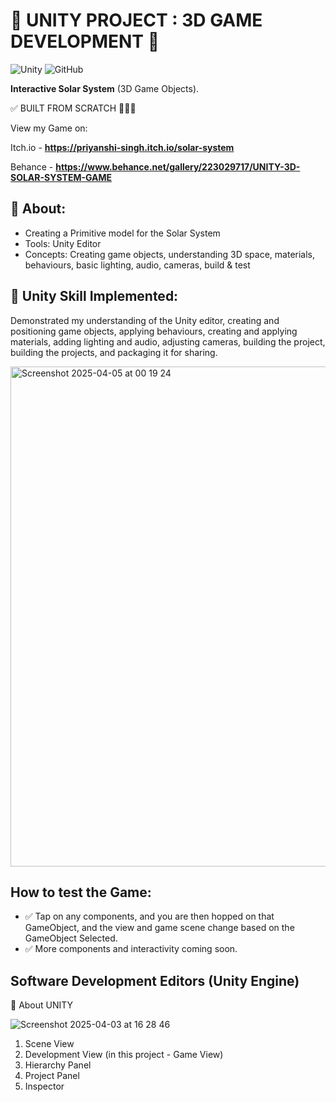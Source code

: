 # 🚀 UNITY PROJECT : 3D GAME DEVELOPMENT 🌌  

![Unity](https://img.shields.io/badge/Unity-100000?style=for-the-badge&logo=unity&logoColor=white) ![GitHub](https://img.shields.io/badge/GitHub-100000?style=for-the-badge&logo=github&logoColor=white)

**Interactive Solar System** (3D Game Objects).

✅ BUILT FROM SCRATCH 👩🏻‍💻

View my Game on: 

Itch.io -  **https://priyanshi-singh.itch.io/solar-system**

Behance -  **https://www.behance.net/gallery/223029717/UNITY-3D-SOLAR-SYSTEM-GAME**

## 🎯 About:  
- Creating a Primitive model for the Solar System  
- Tools: Unity Editor  
- Concepts: Creating game objects, understanding 3D space, materials, behaviours, basic lighting, audio, cameras, build & test  

## 🚀 Unity Skill Implemented:
Demonstrated my understanding of the Unity editor, creating and positioning game objects, applying behaviours, creating and applying materials, adding lighting and audio, adjusting cameras, building the project, building the projects, and packaging it for sharing.

<img width="800" alt="Screenshot 2025-04-05 at 00 19 24" src="https://github.com/user-attachments/assets/8e7f54a2-acbb-496a-a03b-d313e7ffcf79" />


## How to test the Game:
- ✅ Tap on any components, and you are then hopped on that GameObject, and the view and game scene change based on the GameObject Selected.
- ✅ More components and interactivity coming soon.

## Software Development Editors (Unity Engine)
🚀 About UNITY

![Screenshot 2025-04-03 at 16 28 46](https://github.com/user-attachments/assets/b7483150-abaf-49ba-a34e-5a551f1d890a)

1) Scene View
2) Development View (in this project - Game View)
3) Hierarchy Panel
4) Project Panel
5) Inspector
